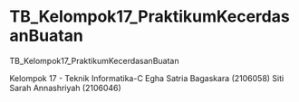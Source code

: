 # TB_Kelompok17_PraktikumKecerdasanBuatan
TB_Kelompok17_PraktikumKecerdasanBuatan

Kelompok 17 - Teknik Informatika-C
Egha Satria Bagaskara (2106058)
Siti Sarah Annashriyah (2106046)
